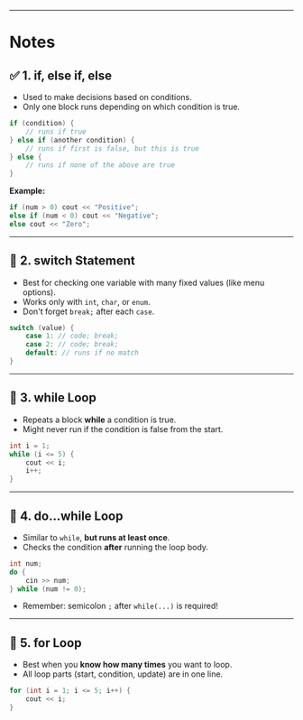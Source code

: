 
---

# Notes

## ✅ **1. if, else if, else**

* Used to make decisions based on conditions.
* Only one block runs depending on which condition is true.

```cpp
if (condition) {
    // runs if true
} else if (another condition) {
    // runs if first is false, but this is true
} else {
    // runs if none of the above are true
}
```

**Example:**

```cpp
if (num > 0) cout << "Positive";
else if (num < 0) cout << "Negative";
else cout << "Zero";
```

---

## 🔄 **2. switch Statement**

* Best for checking one variable with many fixed values (like menu options).
* Works only with `int`, `char`, or `enum`.
* Don't forget `break;` after each `case`.

```cpp
switch (value) {
    case 1: // code; break;
    case 2: // code; break;
    default: // runs if no match
}
```

---

## 🔁 **3. while Loop**

* Repeats a block **while** a condition is true.
* Might never run if the condition is false from the start.

```cpp
int i = 1;
while (i <= 5) {
    cout << i;
    i++;
}
```

---

## 🔁 **4. do...while Loop**

* Similar to `while`, **but runs at least once**.
* Checks the condition **after** running the loop body.

```cpp
int num;
do {
    cin >> num;
} while (num != 0);
```

* Remember: semicolon `;` after `while(...)` is required!

---

## 🔁 **5. for Loop**

* Best when you **know how many times** you want to loop.
* All loop parts (start, condition, update) are in one line.

```cpp
for (int i = 1; i <= 5; i++) {
    cout << i;
}
```

